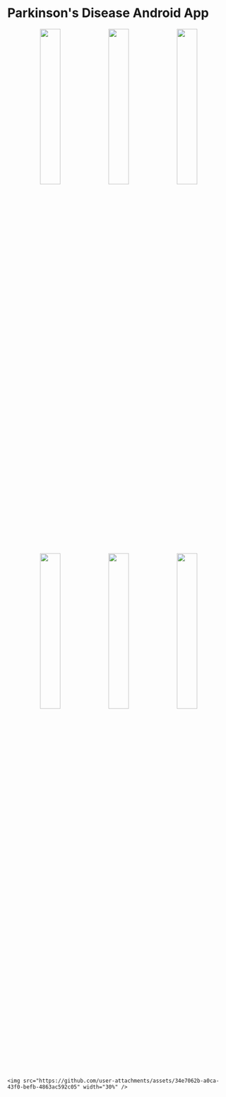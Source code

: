 # Parkinson's Disease Android App

<p align="center">
  <img src="https://github.com/user-attachments/assets/91771e58-359f-4de0-a99a-daf87fbc05d7" width="30%" />
  <img src="https://github.com/user-attachments/assets/2a7ab551-19e8-4d04-937a-03dd36e0947e" width="30%" />
  <img src="https://github.com/user-attachments/assets/93a6f5af-6d5a-4a9f-be4d-45746723e699" width="30%" />
</p>

<p align="center">
  <img src="https://github.com/user-attachments/assets/8b15aacb-778a-4eff-be15-cc610313012b" width="30%" />
  <img src="https://github.com/user-attachments/assets/40cbb47a-2f71-49fa-a452-f4308673dba7" width="30%" />
   <img src="https://github.com/user-attachments/assets/3c99b695-eead-4fd8-a3c1-b8bfa517ae3d" width="30%" />

</p>

<p align="center">
 
    <img src="https://github.com/user-attachments/assets/34e7062b-a0ca-43f0-befb-4863ac592c05" width="30%" />
</p>








